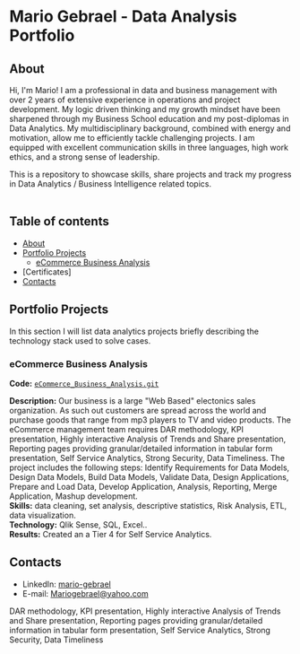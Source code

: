 # Mario Gebrael - Data Analysis Portfolio 

## About

Hi, I'm Mario! I am a professional in data and business management with over 2 years of extensive experience in operations and project development. My logic driven thinking and my growth mindset have been sharpened through my Business School education and my post-diplomas in Data Analytics. My multidisciplinary
background, combined with energy and motivation, allow me to efficiently tackle challenging projects. I am equipped with excellent communication skills in three languages, high work ethics, and a strong sense of leadership. 

This is a repository to showcase skills, share projects and track my progress in Data Analytics / Business Intelligence related topics.  
<br>
  
## Table of contents
- [About](#about)
- [Portfolio Projects](#portfolio-projects)
	+ [eCommerce Business Analysis](#eCommerce_Business_Analysis)
- [Certificates]
- [Contacts](#contacts)

## Portfolio Projects
In this section I will list data analytics projects briefly describing the technology stack used to solve cases.

### eCommerce Business Analysis
**Code:** [`eCommerce_Business_Analysis.git`](https://github.com/Mariogebraell/eCommerce_Business_Analysis.git)

**Description:** Our business is a large "Web Based" electonics sales organization. As such out customers are spread across the world and purchase goods that range from mp3 players to TV and video products. The eCommerce management team requires DAR methodology, KPI presentation,  Highly interactive Analysis of Trends and Share presentation, Reporting pages providing granular/detailed information in tabular form presentation,  Self Service Analytics, Strong Security, Data Timeliness.
The project includes the following steps: Identify Requirements for Data Models, Design Data Models, Build Data Models, Validate Data, Design Applications, Prepare and Load Data, Develop Application, Analysis, Reporting, Merge Application, Mashup development.  
**Skills:** data cleaning, set analysis, descriptive statistics, Risk Analysis, ETL, data visualization.  
**Technology:** Qlik Sense, SQL, Excel..  
**Results:** Created an a Tier 4 for Self Service Analytics.  




## Contacts
- LinkedIn: [mario-gebrael](www.linkedin.com/in/mario-gebrael)
- E-mail: Mariogebrael@yahoo.com


DAR methodology, KPI presentation,  Highly interactive Analysis of Trends and Share presentation, Reporting pages providing granular/detailed information in tabular form presentation,  Self Service Analytics, Strong Security, Data Timeliness








